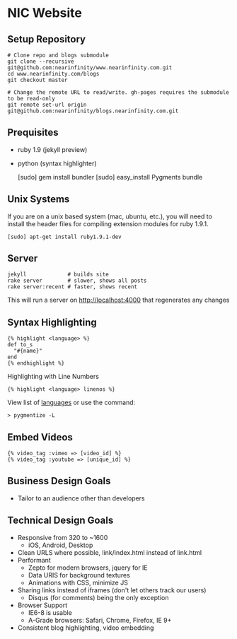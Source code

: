 NIC Website
===========


Setup Repository
----------------

    # Clone repo and blogs submodule
    git clone --recursive git@github.com:nearinfinity/www.nearinfinity.com.git
    cd www.nearinfinity.com/blogs    
    git checkout master
    
    # Change the remote URL to read/write. gh-pages requires the submodule to be read-only
    git remote set-url origin git@github.com:nearinfinity/blogs.nearinfinity.com.git

Prequisites 
-----------

* ruby 1.9 (jekyll preview)
* python (syntax highlighter)

    [sudo] gem install bundler
    [sudo] easy_install Pygments
    bundle

Unix Systems
-----------

If you are on a unix based system (mac, ubuntu, etc.), you will need to install
the header files for compiling extension modules for ruby 1.9.1.

```
[sudo] apt-get install ruby1.9.1-dev
```

Server
------

    jekyll             # builds site
    rake server        # slower, shows all posts
    rake server:recent # faster, shows recent

This will run a server on <http://localhost:4000> that regenerates any changes


Syntax Highlighting
-------------------

    {% highlight <language> %}
    def to_s
      "#{name}"
    end
    {% endhighlight %}

Highlighting with Line Numbers

    {% highlight <language> linenos %}

View list of [languages](http://pygments.org/docs/lexers/) or use the command:

    > pygmentize -L

Embed Videos
------------

    {% video_tag :vimeo => [video_id] %}
    {% video_tag :youtube => [unique_id] %}


Business Design Goals
---------------------
* Tailor to an audience other than developers

Technical Design Goals
----------------------
* Responsive from 320 to ~1600
    * iOS, Android, Desktop
* Clean URLS where possible, link/index.html instead of link.html
* Performant
    * Zepto for modern browsers, jquery for IE
    * Data URIS for background textures
    * Animations with CSS, minimize JS
* Sharing links instead of iframes (don't let others track our users)
    * Disqus (for comments) being the only exception
* Browser Support
    * IE6-8 is usable
    * A-Grade browsers: Safari, Chrome, Firefox, IE 9+ 
* Consistent blog highlighting, video embedding


